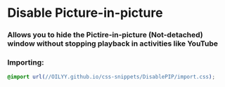 <h1 background="#ff0000">Disable Picture-in-picture</h1>

### Allows you to hide the Pictire-in-picture (Not-detached) window without stopping playback in activities like YouTube

### Importing:
```css
@import url(//OILYY.github.io/css-snippets/DisablePIP/import.css);


